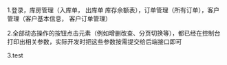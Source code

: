 1.登录，库房管理（入库单， 出库单 库存余额表），订单管理（所有订单），客户管理（客户基本信息， 客户订单管理）

2.全部动态操作的按钮点击元素（例如增删改查、分页切换等），都已经在控制台打印出相关参数，实际开发时把这些参数按需提交给后端接口即可

3.test
